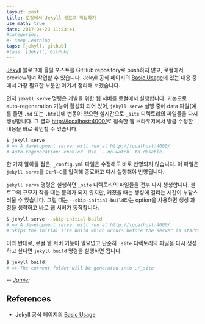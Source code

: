 ```yaml
---
layout: post
title: 로컬에서 Jekyll 블로그 작업하기
use_math: true
date: 2017-04-28 11:23:41
#categories: 
#- Keep Learning
tags: [jekyll, github]
#tags: [Jekyll, GitHub]
---
```


[Jekyll](https://jekyllrb.com/) 블로그에 올릴 포스트를 GitHub repository로 push하지 않고, 로컬에서 preview하며 작업할 수 있습니다. Jekyll 공식 페이지의 [Basic Usage](https://jekyllrb.com/docs/usage/)에 있는 내용 중에서 가장 필요한 부분만 여기서 정리해 보겠습니다.

먼저 `jekyll serve` 명령은 개발을 위한 웹 서버를 로컬에서 실행합니다. 기본으로 auto-regeneration 기능이 활성화 되어 있어, `jekyll serve` 실행 중에 data 파일(예를 들면 `.md` 또는 `.html`)에 변동이 있으면 실시간으로 `_site` 디렉토리의 파일들을 다시 생성합니다. 그 결과 [http://localhost:4000/](http://localhost:4000/)로 접속한 웹 브라우저에서 방금 수정한 내용을 바로 확인할 수 있습니다.

```bash
$ jekyll serve
# => A development server will run at http://localhost:4000/
# Auto-regeneration: enabled. Use `--no-watch` to disable.
```

한 가지 알아둘 점은, `_config.yml` 파일은 수정해도 바로 반영되지 않습니다. 이 파일은 `jekyll serve`를 `Ctrl-C`를 입력해 종료하고 다시 실행해야 반영됩니다.

`jekyll serve` 명령은 실행하면 `_site` 디렉토리의 파일들을 전부 다시 생성합니다. 블로그의 규모가 작을 때는 문제가 되지 않지만, 커졌을 때는 생성에 걸리는 시간이 부담스러울 수 있습니다. 그럴 때는 `--skip-initial-build`라는 option을 사용하면 생성 과정을 생략하고 바로 웹 서버가 동작합니다.

```bash
$ jekyll serve --skip-initial-build
# => A development server will run at http://localhost:4000/
# Skips the initial site build which occurs before the server is started.
```

이와 반대로, 로컬 웹 서버 기능이 필요없고 단순히 `_site` 디렉토리의 파일을 다시 생성하고 싶다면 `jekyll build` 명령을 실행하면 됩니다.

```bash
$ jekyll build
# => The current folder will be generated into ./_site
```

-- *[Jamie](http://twitter.com/JiyangKang);*

## References

- Jekyll 공식 페이지의 [Basic Usage](https://jekyllrb.com/docs/usage/)
